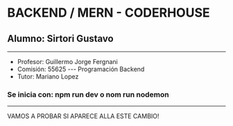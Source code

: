 # BACKEND / MERN - CODERHOUSE

## Alumno: Sirtori Gustavo

---

* Profesor: Guillermo Jorge Fergnani  
* Comisión: 55625 --- Programación Backend
* Tutor: Mariano Lopez

### Se inicia con: npm run dev  o nom run nodemon

---

VAMOS A PROBAR SI APARECE ALLA ESTE CAMBIO!